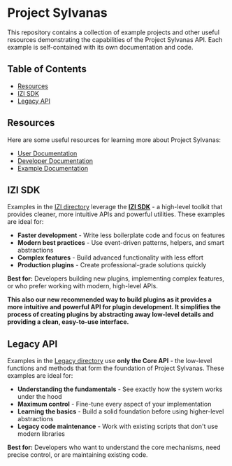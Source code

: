 # Project Sylvanas

This repository contains a collection of example projects and other useful resources demonstrating the capabilities of the Project Sylvanas API. Each example is self-contained with its own documentation and code.

## Table of Contents
- [Resources](#resources)
- [IZI SDK](#izi-sdk)
- [Legacy API](#legacy-api)

## Resources
Here are some useful resources for learning more about Project Sylvanas:

- [User Documentation](https://docs.project-sylvanas.net/)
- [Developer Documentation](https://docs.project-sylvanas.net/dev)
- [Example Documentation](https://docs.project-sylvanas.net/examples)

## IZI SDK
Examples in the [IZI directory](izi) leverage the **[IZI SDK](/dev/libraries/izi)** - a high-level toolkit that provides cleaner, more intuitive APIs and powerful utilities. These examples are ideal for:

- **Faster development** - Write less boilerplate code and focus on features
- **Modern best practices** - Use event-driven patterns, helpers, and smart abstractions
- **Complex features** - Build advanced functionality with less effort
- **Production plugins** - Create professional-grade solutions quickly

**Best for:** Developers building new plugins, implementing complex features, or who prefer working with modern, high-level APIs.

**This also our new recommended way to build plugins as it provides a more intuitive and powerful API for plugin development. It simplifies the process of creating plugins by abstracting away low-level details and providing a clean, easy-to-use interface.**

## Legacy API
Examples in the [Legacy directory](legacy) use **only the Core API** - the low-level functions and methods that form the foundation of Project Sylvanas. These examples are ideal for:

- **Understanding the fundamentals** - See exactly how the system works under the hood
- **Maximum control** - Fine-tune every aspect of your implementation
- **Learning the basics** - Build a solid foundation before using higher-level abstractions
- **Legacy code maintenance** - Work with existing scripts that don't use modern libraries

**Best for:** Developers who want to understand the core mechanisms, need precise control, or are maintaining existing code.
